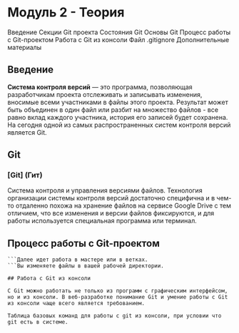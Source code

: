 # Модуль 2 - Теория
Введение
Секции Git проекта
Состояния Git
Основы Git
Процесс работы с Git-проектом
Работа с Git из консоли
Файл .gitignore
Дополнительные материалы
## Введение
**Система контроля версий** — это программа, позволяющая разработчикам проекта отслеживать и записывать изменения, вносимые всеми участниками в файлы этого проекта. Результат может быть объединен в один файл или разбит на множество файлов - все равно вклад каждого участника, история его записей будет сохранена. На сегодня одной из самых распространенных систем контроля версий является Git.
## Git
### [Git] (Гит) 
Cистема контроля и управления версиями файлов. Технология организации системы контроля версий достаточно специфична и в чем-то отдаленно похожа на хранение файлов на сервисе Google Drive с тем отличием, что все изменения и версии файлов фиксируются, и для работы используется специальная программа или терминал.
## Процесс работы с Git-проектом
``` Для нового проекта создается удаленный репозиторий и клонируется на локальную машину. У вас появляется точная копия удаленного репозитория, которая автоматически с ним связывается. Или создается локальная папка с проектом, после чего она связывается с удаленным репозиторием.
```Далее идет работа в мастере или в ветках.
```Вы изменяете файлы в вашей рабочей директории.

## Работа с Git из консоли

С Git можно работать не только из программ с графическим интерфейсом, но и из консоли. В веб-разработке понимание Git и умение работы с Git из консоли чаще всего является требованием.

Таблица базовых команд для работы с git из консоли, при условии что git есть в системе.

